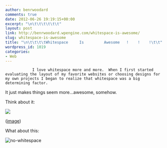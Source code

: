 ```yaml
---
author: benrwoodard
comments: true
date: 2012-06-26 19:19:15+00:00
excerpt: "\n\t\t\t\t\t\t"
layout: post
link: http://benrwoodard.wpengine.com/whitespace-is-awesome/
slug: whitespace-is-awesome
title: "\n\t\t\t\tWhitespace     Is         Awesome   !    !    !\t\t"
wordpress_id: 1019
categories:
- Web
---
```



				I love whitespace more and more.  When I first started evaluating the layout of my favorite websites or choosing designs for my own projects I began to realize that whitespace was a big determining factor.



It just makes things seem more...awesome, somehow.

Think about it:

![](http://benrwoodard.com/wp-content/uploads/2012/06/profit-whitespace.png)

([image](http://gagravaar.wordpress.com/category/apple-tablet/))

What about this:

![no-whitespace](http://benrwoodard.com/wp-content/uploads/2012/06/no-whitespace-1024x551.png)		
